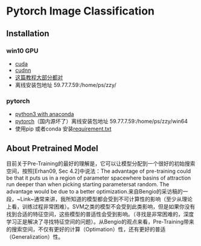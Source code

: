 # Pytorch Image Classification

## Installation
### win10 GPU
* [cuda](https://developer.nvidia.com/cuda-downloads) 
* [cudnn](https://developer.nvidia.com/cudnn)
* [这篇教程大部分都对](https://blog.csdn.net/qq_37296487/article/details/83028394)
* 离线安装包地址   59.77.7.59:/home/ps/zzy/

### pytorch
* [python3 with anaconda](https://www.anaconda.com/)
* [pytorch](https://pytorch.org/)（国内源坏了）离线安装包地址   59.77.7.59:/home/ps/zzy/win64
* 使用pip 或者conda 安装[requirement.txt](requirement.txt)


## About Pretrained Model

目前关于Pre-Training的最好的理解是，它可以让模型分配到一个很好的初始搜索空间，按照[Erhan09, Sec 4.2]中说法：The advantage of pre-training could be that it puts us in a region of parameter spacewhere basins of attraction run deeper than when picking starting parametersat random. The advantage would be due to a better optimization.来自Bengio的采访稿的一段，~Link~通常来讲，我所知道的模型都会受到不可计算性的影响（至少从理论上看，训练过程非常困难）。SVM之类的模型不会受到此类影响，但是如果你没有找到合适的特征空间，这些模型的普适性会受到影响。（寻找是非常困难的，深度学习正是解决了寻找特征空间的问题）。从Bengio的观点来看，Pre-Training带来的搜索空间，不仅有更好的计算（Optimation）性，还有更好的普适（Generalization）性。